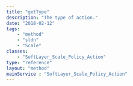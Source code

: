 ```yaml
---
title: "getType"
description: "The type of action."
date: "2018-02-12"
tags:
    - "method"
    - "sldn"
    - "Scale"
classes:
    - "SoftLayer_Scale_Policy_Action"
type: "reference"
layout: "method"
mainService : "SoftLayer_Scale_Policy_Action"
---
```

